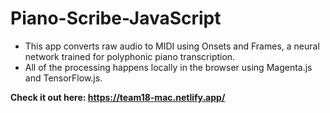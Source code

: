 # Piano-Scribe-JavaScript
<ul>
<li>This app converts raw audio to MIDI using Onsets and Frames, a neural network trained for polyphonic piano transcription. </li>

<li>All of the processing happens locally in the browser using Magenta.js and TensorFlow.js. </li>
</ul>

<b> Check it out here: https://team18-mac.netlify.app/ </b>

